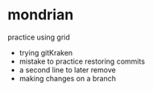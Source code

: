 # mondrian
practice using grid
- trying gitKraken  
- mistake to practice restoring commits
- a second line to later remove
- making changes on a branch